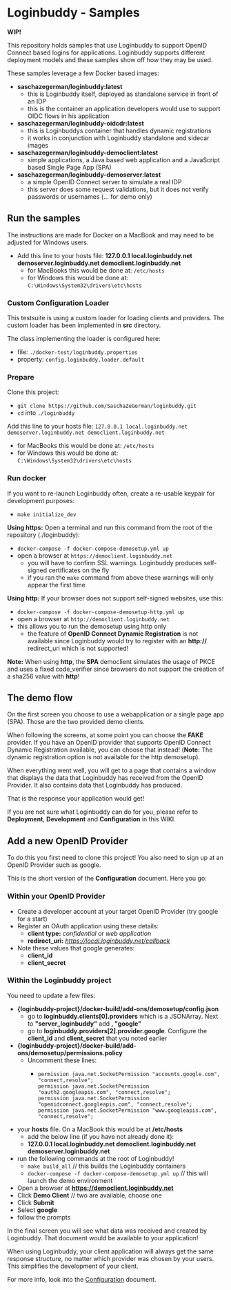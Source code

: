 # Loginbuddy - Samples

**WIP!**

This repository holds samples that use Loginbuddy to support OpenID Connect based logins for applications. Loginbuddy supports different deployment models and these 
samples show off how they may be used.

These samples leverage a few Docker based images:

- **saschazegerman/loginbuddy:latest**
  - this is Loginbuddy itself, deployed as standalone service in front of an IDP
  - this is the container an application developers would use to support OIDC flows in his application
- **saschazegerman/loginbuddy-oidcdr:latest**
  - this is Loginbuddys container that handles dynamic registrations
  - it works in conjunction with Loginbuddy standalone and sidecar images
- **saschazegerman/loginbuddy-democlient:latest**
  - simple applications, a Java based web application and a JavaScript based Single Page App (SPA)
- **saschazegerman/loginbuddy-demoserver:latest**
  - a simple OpenID Connect server to simulate a real IDP
  - this server does some request validations, but it does not verify passwords or usernames (... for demo only)

## Run the samples

The instructions are made for Docker on a MacBook and may need to be adjusted for Windows users.

- Add this line to your hosts file: **127.0.0.1 local.loginbuddy.net demoserver.loginbuddy.net democlient.loginbuddy.net**
    - for MacBooks this would be done at: `/etc/hosts`
    - for Windows this would be done at: `C:\Windows\System32\drivers\etc\hosts`

### Custom Configuration Loader

This testsuite is using a custom loader for loading clients and providers. The custom loader has been implemented in **src** directory.

The class implementing the loader is configured here:
- file: `./docker-test/loginbuddy.properties`
- property: `config.loginbuddy.loader.default`

### Prepare

Clone this project:
- `git clone https://github.com/SaschaZeGerman/loginbuddy.git`
- `cd` into `./loginbuddy`

Add this line to your hosts file: `127.0.0.1 local.loginbuddy.net demoserver.loginbuddy.net democlient.loginbuddy.net`
- for MacBooks this would be done at: `/etc/hosts`
- for Windows this would be done at: `C:\Windows\System32\drivers\etc\hosts`

### Run docker

If you want to re-launch Loginbuddy often, create a re-usable keypair for development purposes:
- `make initialize_dev`

**Using https:** Open a terminal and run this command from the root of the repository (./loginbuddy):

- `docker-compose -f docker-compose-demosetup.yml up`
- open a browser at `https://democlient.loginbuddy.net`
  - you will have to confirm SSL warnings. Loginbuddy produces self-signed certificates on the fly
  - if you ran the `make` command from above these warnings will only appear the first time

**Using http:** If your browser does not support self-signed websites, use this:

- `docker-compose -f docker-compose-demosetup-http.yml up`
- open a browser at `http://democlient.loginbuddy.net`
- this allows you to run the demosetup using http only
  - the feature of **OpenID Connect Dynamic Registration** is not available since Loginbuddy would try to register with an **http://** redirect_uri which is not supported!

**Note:** When using **http**, the **SPA** democlient simulates the usage of PKCE and uses a fixed code_verifier since browsers do not support the creation of a sha256 value with **http**!

## The demo flow

On the first screen you choose to use a webapplication or a single page app (SPA). Those are the two provided demo clients.

When following the screens, at some point you can choose the **FAKE** provider. If you have an OpenID provider that supports OpenID Connect Dynamic Registration available, you can choose that instead! (**Note:** The dynamic registration option is not available for the http demosetup).

When everything went well, you will get to a page that contains a window that displays the data that Loginbuddy has received from the OpenID Provider. It also contains data that Loginbuddy has produced.

That is the response your application would get!

If you are not sure what Loginbuddy can do for you, please refer to **Deployment**, **Development** and **Configuration** in this WIKI.

## Add a new OpenID Provider

To do this you first need to clone this project! You also need to sign up at an OpenID Provider such as google.

This is the short version of the **Configuration** document. Here you go:

### Within your OpenID Provider

- Create a developer account at your target OpenID Provider (try google for a start)
- Register an OAuth application using these details:
  - **client type:** *confidential* or *web application*
  - **redirect_uri:** *https://local.loginbuddy.net/callback*
- Note these values that google generates:
  - **client_id**
  - **client_secret**

### Within the Loginbuddy project

You need to update a few files:

- **{loginbuddy-project}/docker-build/add-ons/demosetup/config.json**
  - go to **loginbuddy.clients\[0].providers** which is a JSONArray. Next to **"server_loginbuddy"** add **, "google"**
  - go to **loginbuddy.providers\[2].provider.google**. Configure the **client_id** and **client_secret** that you noted earlier
- **{loginbuddy-project}/docker-build/add-ons/demosetup/permissions.policy**
  - Uncomment these lines:
    -     permission java.net.SocketPermission "accounts.google.com", "connect,resolve";
          permission java.net.SocketPermission "oauth2.googleapis.com", "connect,resolve";
          permission java.net.SocketPermission "openidconnect.googleapis.com", "connect,resolve";
          permission java.net.SocketPermission "www.googleapis.com", "connect,resolve";
- your **hosts** file. On a MacBook this would be at **/etc/hosts**
  - add the below line (if you have not already done it):
  - **127.0.0.1 local.loginbuddy.net democlient.loginbuddy.net demoserver.loginbuddy.net**
- run the following commands at the root of Loginbuddy!
  - `make build_all`  // this builds the Loginbuddy containers
  - `docker-compose -f docker-compose-demosetup.yml up`  // this will launch the demo environment
- Open a browser at **https://democlient.loginbuddy.net**
- Click **Demo Client** // two are available, choose one
- Click **Submit**
- Select **google**
- follow the prompts

In the final screen you will see what data was received and created by Loginbuddy. That document would be available to your application!

When using Loginbuddy, your client application will always get the same response structure, no matter which provider was chosen by your users. This simplifies the development of your client.

For more info, look into the [Configuration](Configuration) document.